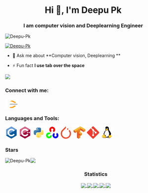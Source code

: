 <h1 align="center">Hi 👋, I'm Deepu Pk</h1>
<h3 align="center">I am computer vision and Deeplearning Engineer </h3>
<p align="left"> <img src="https://komarev.com/ghpvc/?username=Deepu-Pk&label=Profile%20views&color=0e75b6&style=flat" alt="Deepu-Pk" /> </p>

<p align="left"> <a href="https://github.com/ryo-ma/github-profile-trophy"><img src="https://github-profile-trophy.vercel.app/?username=Deepu-Pk&theme=" alt="Deepu-Pk" /></a> </p>

- 💬 Ask me about **Computer vision, Deeplearning **

- ⚡ Fun fact **I use tab over the space**

<div> <a href="https://github.com/Deepu-Pk" target="_blank"><img src="https://img.shields.io/badge/GitHub-100000?style=for-the-badge&logo=github&logoColor=white" target="_blank"></a>
</div><h3 align="left">Connect with me:</h3>
<p align="left">
<a href="https://www.leetcode.com/deepu_pk" target="blank"><img align="center" src="https://raw.githubusercontent.com/teamedwardforever/Readme-Generator/71f25dd8b98329b168142a6b782a107b75eab178/svg/Social/leet-code.svg" alt="deepu_pk" height="30" width="40" /></a></p>

<h3 align="left">Languages and Tools:</h3>
<p align="left">
<img src="https://raw.githubusercontent.com/teamedwardforever/Readme-Generator/71f25dd8b98329b168142a6b782a107b75eab178/svg/Skills/Languages/c-original.svg" alt="C" width="40" height="40"/>
<img src="https://raw.githubusercontent.com/teamedwardforever/Readme-Generator/71f25dd8b98329b168142a6b782a107b75eab178/svg/Skills/Languages/cplusplus-original.svg" alt="CPP" width="40" height="40"/>
<img src="https://raw.githubusercontent.com/teamedwardforever/Readme-Generator/71f25dd8b98329b168142a6b782a107b75eab178/svg/Skills/Languages/python-original.svg" alt="Python" width="40" height="40"/>
<img src="https://raw.githubusercontent.com/teamedwardforever/Readme-Generator/71f25dd8b98329b168142a6b782a107b75eab178/svg/Skills/ML/opencv-icon.svg" alt="Opencv" width="40" height="40"/>
<img src="https://raw.githubusercontent.com/teamedwardforever/Readme-Generator/71f25dd8b98329b168142a6b782a107b75eab178/svg/Skills/ML/pytorch-icon.svg" alt="Pytorch" width="40" height="40"/>
<img src="https://raw.githubusercontent.com/teamedwardforever/Readme-Generator/71f25dd8b98329b168142a6b782a107b75eab178/svg/Skills/ML/tensorflow-icon.svg" alt="Tensorflow" width="40" height="40"/>
<img src="https://raw.githubusercontent.com/teamedwardforever/Readme-Generator/71f25dd8b98329b168142a6b782a107b75eab178/svg/Skills/Other/git-scm-icon.svg" alt="Git" width="40" height="40"/>
<img src="https://raw.githubusercontent.com/teamedwardforever/Readme-Generator/71f25dd8b98329b168142a6b782a107b75eab178/svg/Skills/Other/linux-original.svg" alt="Linux" width="40" height="40"/>
</p>

<h3 align="left">Stars</h3>
<img align="left" height="180em" src="https://github-readme-stats.vercel.app/api/top-langs/?username=Deepu-Pk&layout=compact&theme=dark" alt=Deepu-Pk />

<img src="https://user-images.githubusercontent.com/73097560/115834477-dbab4500-a447-11eb-908a-139a6edaec5c.gif"><h3 align="center">Statistics</h3>
<div align="center">
<a href="https://github.com/Deepu-Pk">
<img align="center" src="http://github-profile-summary-cards.vercel.app/api/cards/stats?username=Deepu-Pk&theme=2077" height="180em" />
<img align="center" src="http://github-profile-summary-cards.vercel.app/api/cards/most-commit-language?username=Deepu-Pk&theme=2077" height="180em" />
<img align="center" src="http://github-profile-summary-cards.vercel.app/api/cards/repos-per-language?username=Deepu-Pk&theme=2077" height="180em" />
<img align="center" src="http://github-profile-summary-cards.vercel.app/api/cards/productive-time?username=Deepu-Pk&theme=2077" height="180em" />
<img align="center" src="http://github-profile-summary-cards.vercel.app/api/cards/profile-details?username=Deepu-Pk&theme=2077" height="180em" />
</div>
